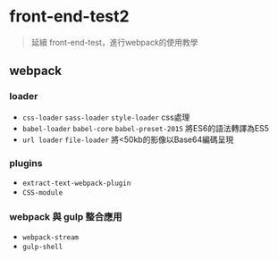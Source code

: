 # front-end-test2
> 延續 front-end-test，進行webpack的使用教學

## webpack
### loader
- `css-loader` `sass-loader` `style-loader`
  css處理
- `babel-loader` `babel-core` `babel-preset-2015`
  將ES6的語法轉譯為ES5
- `url loader` `file-loader`
  將<50kb的影像以Base64編碼呈現
  
### plugins
- `extract-text-webpack-plugin`
- `CSS-module`

### webpack 與 gulp 整合應用
- `webpack-stream`
- `gulp-shell`
